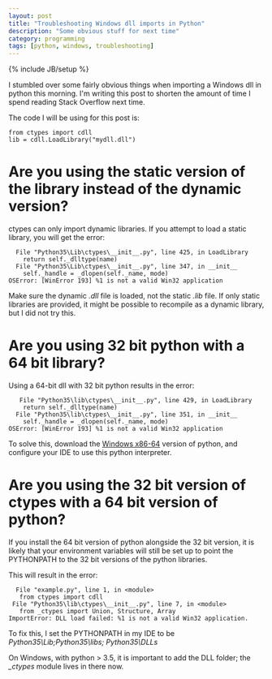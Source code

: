 ```yaml
---
layout: post
title: "Troubleshooting Windows dll imports in Python"
description: "Some obvious stuff for next time"
category: programming
tags: [python, windows, troubleshooting]
---
```

{% include JB/setup %}

I stumbled over some fairly obvious things when importing a Windows dll in python this
 morning. I'm writing this post to shorten the amount of time I spend reading Stack
 Overflow next time.

The code I will be using for this post is:

```
from ctypes import cdll
lib = cdll.LoadLibrary("mydll.dll")
```

# Are you using the static version of the library instead of the dynamic version?

ctypes can only import dynamic libraries. If you attempt to load a static library, you
 will get the error:

```
  File "Python35\Lib\ctypes\__init__.py", line 425, in LoadLibrary
    return self._dlltype(name)
  File "Python35\Lib\ctypes\__init__.py", line 347, in __init__
    self._handle = _dlopen(self._name, mode)
OSError: [WinError 193] %1 is not a valid Win32 application
```

Make sure the dynamic *.dll* file is loaded, not the static *.lib* file. If only
static libraries are provided, it might be possible to recompile as a dynamic library,
but I did not try this.

# Are you using 32 bit python with a 64 bit library?

Using a 64-bit dll with 32 bit python results in the error:

```
   File "Python35\lib\ctypes\__init__.py", line 429, in LoadLibrary
    return self._dlltype(name)
  File "Python35\lib\ctypes\__init__.py", line 351, in __init__
    self._handle = _dlopen(self._name, mode)
OSError: [WinError 193] %1 is not a valid Win32 application
```

To solve this, download the [Windows x86-64](https://www.python.org/downloads) version
 of python, and configure your IDE to use this python interpreter.

# Are you using the 32 bit version of ctypes with a 64 bit version of python?

If you install the 64 bit version of python alongside the 32 bit version, it is likely
 that your environment variables will still be set up to point the PYTHONPATH to the
 32 bit versions of the python libraries.

 This will result in the error:
 ```
   File "example.py", line 1, in <module>
    from ctypes import cdll
  File "Python35\lib\ctypes\__init__.py", line 7, in <module>
    from _ctypes import Union, Structure, Array
ImportError: DLL load failed: %1 is not a valid Win32 application.
```

To fix this, I set the PYTHONPATH in my IDE to be *Python35\Lib\;Python35\libs;
Python35\DLLs*

On Windows, with python > 3.5, it is important to add the DLL folder; the *_ctypes*
module lives in there now.



